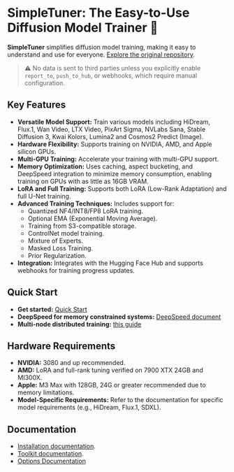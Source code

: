 # SimpleTuner: The Easy-to-Use Diffusion Model Trainer 🚀

**SimpleTuner** simplifies diffusion model training, making it easy to understand and use for everyone. [Explore the original repository](https://github.com/bghira/SimpleTuner).

> ⚠️ No data is sent to third parties unless you explicitly enable `report_to`, `push_to_hub`, or webhooks, which require manual configuration.

## Key Features

*   **Versatile Model Support:** Train various models including HiDream, Flux.1, Wan Video, LTX Video, PixArt Sigma, NVLabs Sana, Stable Diffusion 3, Kwai Kolors, Lumina2 and Cosmos2 Predict (Image).
*   **Hardware Flexibility:** Supports training on NVIDIA, AMD, and Apple silicon GPUs.
*   **Multi-GPU Training:** Accelerate your training with multi-GPU support.
*   **Memory Optimization:** Uses caching, aspect bucketing, and DeepSpeed integration to minimize memory consumption, enabling training on GPUs with as little as 16GB VRAM.
*   **LoRA and Full Training:** Supports both LoRA (Low-Rank Adaptation) and full U-Net training.
*   **Advanced Training Techniques:** Includes support for:
    *   Quantized NF4/INT8/FP8 LoRA training.
    *   Optional EMA (Exponential Moving Average).
    *   Training from S3-compatible storage.
    *   ControlNet model training.
    *   Mixture of Experts.
    *   Masked Loss Training.
    *   Prior Regularization.
*   **Integration:** Integrates with the Hugging Face Hub and supports webhooks for training progress updates.

## Quick Start

*   **Get started:** [Quick Start](/documentation/QUICKSTART.md)
*   **DeepSpeed for memory constrained systems:** [DeepSpeed document](/documentation/DEEPSPEED.md)
*   **Multi-node distributed training:** [this guide](/documentation/DISTRIBUTED.md)

## Hardware Requirements

*   **NVIDIA:** 3080 and up recommended.
*   **AMD:** LoRA and full-rank tuning verified on 7900 XTX 24GB and MI300X.
*   **Apple:** M3 Max with 128GB, 24G or greater recommended due to memory limitations.
*   **Model-Specific Requirements:** Refer to the documentation for specific model requirements (e.g., HiDream, Flux.1, SDXL).

## Documentation

*   [Installation documentation](/INSTALL.md).
*   [Toolkit documentation](/toolkit/README.md).
*   [Options Documentation](/OPTIONS.md)